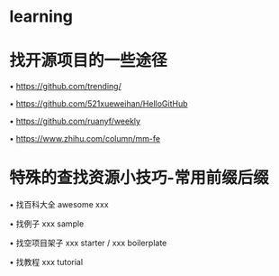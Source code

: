 # learning
# 找开源项目的一些途径

• https://github.com/trending/

• https://github.com/521xueweihan/HelloGitHub

• https://github.com/ruanyf/weekly

• https://www.zhihu.com/column/mm-fe

# 特殊的查找资源小技巧-常用前缀后缀 
• 找百科大全 awesome xxx

• 找例子 xxx sample

• 找空项目架子 xxx starter / xxx boilerplate 

• 找教程  xxx tutorial


